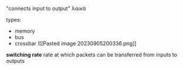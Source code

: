 "connects input to output" λαικά

types:
- memory
- bus 
- crossbar
![[Pasted image 20230905200336.png]]

**switching rate** rate at which packets can be transferred from inputs to outputs 
